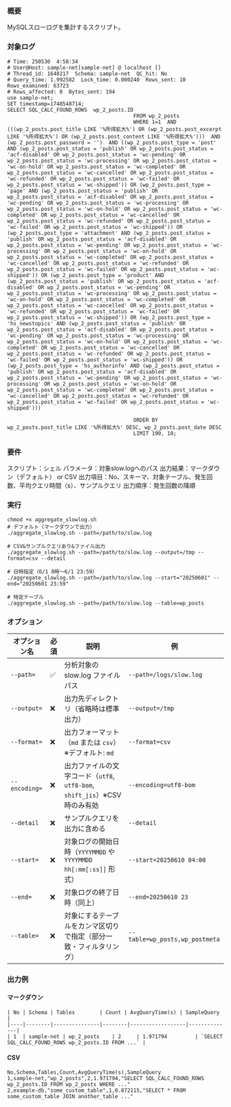 ### 概要

MySQLスローログを集計するスクリプト。

### 対象ログ

```
# Time: 250530  4:58:34
# User@Host: sample-net[sample-net] @ localhost []
# Thread_id: 1648217  Schema: sample-net  QC_hit: No
# Query_time: 1.992582  Lock_time: 0.000240  Rows_sent: 10  Rows_examined: 63723
# Rows_affected: 0  Bytes_sent: 194
use sample-net;
SET timestamp=1748548714;
SELECT SQL_CALC_FOUND_ROWS  wp_2_posts.ID
                                         FROM wp_2_posts
                                         WHERE 1=1  AND (((wp_2_posts.post_title LIKE '%所得拡大%') OR (wp_2_posts.post_excerpt LIKE '%所得拡大%') OR (wp_2_posts.post_content LIKE '%所得拡大%')))  AND (wp_2_posts.post_password = '')  AND ((wp_2_posts.post_type = 'post' AND (wp_2_posts.post_status = 'publish' OR wp_2_posts.post_status = 'acf-disabled' OR wp_2_posts.post_status = 'wc-pending' OR wp_2_posts.post_status = 'wc-processing' OR wp_2_posts.post_status = 'wc-on-hold' OR wp_2_posts.post_status = 'wc-completed' OR wp_2_posts.post_status = 'wc-cancelled' OR wp_2_posts.post_status = 'wc-refunded' OR wp_2_posts.post_status = 'wc-failed' OR wp_2_posts.post_status = 'wc-shipped')) OR (wp_2_posts.post_type = 'page' AND (wp_2_posts.post_status = 'publish' OR wp_2_posts.post_status = 'acf-disabled' OR wp_2_posts.post_status = 'wc-pending' OR wp_2_posts.post_status = 'wc-processing' OR wp_2_posts.post_status = 'wc-on-hold' OR wp_2_posts.post_status = 'wc-completed' OR wp_2_posts.post_status = 'wc-cancelled' OR wp_2_posts.post_status = 'wc-refunded' OR wp_2_posts.post_status = 'wc-failed' OR wp_2_posts.post_status = 'wc-shipped')) OR (wp_2_posts.post_type = 'attachment' AND (wp_2_posts.post_status = 'publish' OR wp_2_posts.post_status = 'acf-disabled' OR wp_2_posts.post_status = 'wc-pending' OR wp_2_posts.post_status = 'wc-processing' OR wp_2_posts.post_status = 'wc-on-hold' OR wp_2_posts.post_status = 'wc-completed' OR wp_2_posts.post_status = 'wc-cancelled' OR wp_2_posts.post_status = 'wc-refunded' OR wp_2_posts.post_status = 'wc-failed' OR wp_2_posts.post_status = 'wc-shipped')) OR (wp_2_posts.post_type = 'product' AND (wp_2_posts.post_status = 'publish' OR wp_2_posts.post_status = 'acf-disabled' OR wp_2_posts.post_status = 'wc-pending' OR wp_2_posts.post_status = 'wc-processing' OR wp_2_posts.post_status = 'wc-on-hold' OR wp_2_posts.post_status = 'wc-completed' OR wp_2_posts.post_status = 'wc-cancelled' OR wp_2_posts.post_status = 'wc-refunded' OR wp_2_posts.post_status = 'wc-failed' OR wp_2_posts.post_status = 'wc-shipped')) OR (wp_2_posts.post_type = 'hs_newstopics' AND (wp_2_posts.post_status = 'publish' OR wp_2_posts.post_status = 'acf-disabled' OR wp_2_posts.post_status = 'wc-pending' OR wp_2_posts.post_status = 'wc-processing' OR wp_2_posts.post_status = 'wc-on-hold' OR wp_2_posts.post_status = 'wc-completed' OR wp_2_posts.post_status = 'wc-cancelled' OR wp_2_posts.post_status = 'wc-refunded' OR wp_2_posts.post_status = 'wc-failed' OR wp_2_posts.post_status = 'wc-shipped')) OR (wp_2_posts.post_type = 'hs_authorinfo' AND (wp_2_posts.post_status = 'publish' OR wp_2_posts.post_status = 'acf-disabled' OR wp_2_posts.post_status = 'wc-pending' OR wp_2_posts.post_status = 'wc-processing' OR wp_2_posts.post_status = 'wc-on-hold' OR wp_2_posts.post_status = 'wc-completed' OR wp_2_posts.post_status = 'wc-cancelled' OR wp_2_posts.post_status = 'wc-refunded' OR wp_2_posts.post_status = 'wc-failed' OR wp_2_posts.post_status = 'wc-shipped')))

                                         ORDER BY wp_2_posts.post_title LIKE '%所得拡大%' DESC, wp_2_posts.post_date DESC
                                         LIMIT 190, 10;
```

### 要件
スクリプト：シェル
パラメータ：対象slow.logへのパス
出力結果：マークダウン（デフォルト） or CSV
出力項目：No、スキーマ、対象テーブル、発生回数、平均クエリ時間（s）、サンプルクエリ
出力順序：発生回数の降順

### 実行

```
chmod +x aggregate_slowlog.sh
# デフォルト（マークダウンで出力）
./aggregate_slowlog.sh --path=/path/to/slow.log

# CSV&サンプルクエリあり&ファイル出力
./aggregate_slowlog.sh --path=/path/to/slow.log --output=/tmp --format=csv --detail

# 日時指定（6/1 0時～6/1 23:59）
./aggregate_slowlog.sh --path=/path/to/slow.log --start="20250601" --end="20250601 23:59"

# 特定テーブル
./aggregate_slowlog.sh --path=/path/to/slow.log --table=wp_posts
```

### オプション

| オプション名   | 必須 | 説明                                                                 | 例                             |
|----------------|------|----------------------------------------------------------------------|--------------------------------|
| `--path=`      | ✅   | 分析対象の slow.log ファイルパス                                     | `--path=/logs/slow.log`       |
| `--output=`    | ❌   | 出力先ディレクトリ（省略時は標準出力）                               | `--output=/tmp`               |
| `--format=`    | ❌   | 出力フォーマット（`md` または `csv`）※デフォルト: `md`              | `--format=csv`                |
| `--encoding=`  | ❌   | 出力ファイルの文字コード（`utf8`, `utf8-bom`, `shift_jis`）※CSV時のみ有効 | `--encoding=utf8-bom`         |
| `--detail`     | ❌   | サンプルクエリを出力に含める                                          | `--detail`                    |
| `--start=`     | ❌   | 対象ログの開始日時（`YYYYMMDD` や `YYYYMMDD hh[:mm[:ss]]` 形式）      | `--start=20250610 04:00`      |
| `--end=`       | ❌   | 対象ログの終了日時（同上）                                            | `--end=20250610 23`           |
| `--table=`     | ❌   | 対象にするテーブルをカンマ区切りで指定（部分一致・フィルタリング）   | `--table=wp_posts,wp_postmeta` |

### 出力例

#### マークダウン

```
| No | Schema | Tables        | Count | AvgQueryTime(s) | SampleQuery |
|----|--------|---------------|--------|------------------|--------------|
| 1  | sample-net | wp_2_posts    | 2     | 1.971794         | `SELECT SQL_CALC_FOUND_ROWS wp_2_posts.ID FROM ...` |
```

#### CSV

```
No,Schema,Tables,Count,AvgQueryTime(s),SampleQuery
1,sample-net,"wp_2_posts",2,1.971794,"SELECT SQL_CALC_FOUND_ROWS wp_2_posts.ID FROM wp_2_posts WHERE ..."
2,example-db,"some_custom_table",1,0.872115,"SELECT * FROM some_custom_table JOIN another_table ..."
```
